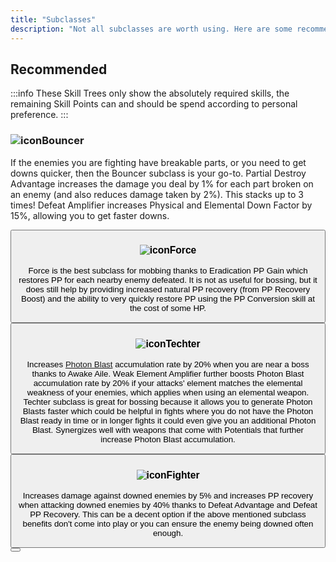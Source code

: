 ```yaml
---
title: "Subclasses"
description: "Not all subclasses are worth using. Here are some recommendations."
---
```


## Recommended

:::info
These Skill Trees only show the absolutely required skills, the remaining Skill Points can and should be spend according to personal preference.
:::

### <img src="/class/UINGSClassSl.png" alt="icon" className="heading-icon"/><img src="/class/UINGSClassBo.png" alt="" className="heading-icon"/>Bouncer
If the enemies you are fighting have breakable parts, or you need to get downs quicker, then the Bouncer subclass is your go-to.
Partial Destroy Advantage increases the damage you deal by 1% for each part broken on an enemy (and also reduces damage taken by 2%). This stacks up to 3 times!
Defeat Amplifier increases Physical and Elemental Down Factor by 15%, allowing you to get faster downs.

<Button label="Sl/Bo Skill Tree" link="https://arks-layer.com/skillsim/ngs/skillcalc.php?29JqIbIVIbIVIbIVIbIVIbIVIbIVIbIVIbIVIbIVIbIV~f~f~f~f~f~f~f~f~f~f~f~f~f~f~f~f~dq~f~f~f~f~dq~f~f~f~f~f~f~f~dxX~f~f~f~f~f~f~f~7SYeqIrebererIr~f~f~f~f~f~f~f~f~f~f~f~f~f~f~f~f~f~f~f~f~f~f~a" />

### <img src="/class/UINGSClassSl.png" alt="icon" className="heading-icon"/><img src="/class/UINGSClassFo.png" alt="" className="heading-icon"/>Force
Force is the best subclass for mobbing thanks to Eradication PP Gain which restores PP for each nearby enemy defeated.
It is not as useful for bossing, but it does still help by providing increased natural PP recovery (from PP Recovery Boost) and the ability to very quickly restore PP using the PP Conversion skill at the cost of some HP.

<Button label="Sl/Fo Skill Tree" link="https://arks-layer.com/skillsim/ngs/skillcalc.php?29wqIbIVIbIVIbIVIbIVIbIVIbIVIbIVIbIVIbIVIbIV~f~f~f~f~f~f~f~f~f~f~f~f~f~f~f~bhi~3b~bq~f~f~f~f~dq~f~f~f~f~f~f~f~f~f~f~f~f~f~f~f~7SYeqIrebererIr~f~f~f~f~f~f~f~f~f~f~f~f~f~f~f~f~f~f~f~f~f~f~a" />

### <img src="/class/UINGSClassSl.png" alt="icon" className="heading-icon"/><img src="/class/UINGSClassTe.png" alt="" className="heading-icon"/>Techter
Increases [Photon Blast](/moveset/photon-blast) accumulation rate by 20% when you are near a boss thanks to Awake Aile.
Weak Element Amplifier further boosts Photon Blast accumulation rate by 20% if your attacks' element matches the elemental weakness of your enemies, which applies when using an elemental weapon.
Techter subclass is great for bossing because it allows you to generate Photon Blasts faster which could be helpful in fights where you do not have the Photon Blast ready in time or in longer fights it could even give you an additional Photon Blast.
Synergizes well with weapons that come with Potentials that further increase Photon Blast accumulation.

<Button label="Sl/Te Skill Tree" link="https://arks-layer.com/skillsim/ngs/skillcalc.php?29AqIbIVIbIVIbIVIbIVIbIVIbIVIbIVIbIVIbIVIbIV~f~f~f~f~f~f~f~f~f~f~f~f~f~f~f~be~fIq~f~f~f~9SX~fIIq~f~f~f~f~f~f~f~f~f~f~f~f~f~f~f~7SYeqIrebererIr~f~f~f~f~f~f~f~f~f~f~f~f~f~f~f~f~f~f~f~f~f~f~a" />

### <img src="/class/UINGSClassSl.png" alt="icon" className="heading-icon"/><img src="/class/UINGSClassFi.png" alt="" className="heading-icon"/>Fighter
Increases damage against downed enemies by 5% and increases PP recovery when attacking downed enemies by 40% thanks to Defeat Advantage and Defeat PP Recovery.
This can be a decent option if the above mentioned subclass benefits don't come into play or you can ensure the enemy being downed often enough.

<Button label="Sl/Te Skill Tree" link="https://arks-layer.com/skillsim/ngs/skillcalc.php?29kqIbIVIbIVIbIVIbIVIbIVIbIVIbIVIbIVIbIVIbIV~f~f~f~f~f~5_G~f~f~f~f~f~f~f~f~f~f~4e~fIq~f~f~f~f~dq~f~f~f~f~f~f~f~f~f~f~f~f~f~f~f~7SYeqIrebererIr~f~f~f~f~f~f~f~f~f~f~f~f~f~f~f~f~f~f~f~f~f~f~a" />